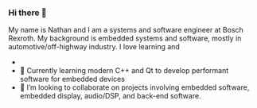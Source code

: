 ### Hi there 👋
My name is Nathan and I am a systems and software engineer at Bosch Rexroth. My background is embedded systems and software, mostly in automotive/off-highway industry. I love learning and 

- 
- 🌱 Currently learning modern C++ and Qt to develop performant software for embedded devices
- 🤝 I’m looking to collaborate on projects involving embedded software, embedded display, audio/DSP, and back-end software. 

<!--
**ndpage/ndpage** is a ✨ _special_ ✨ repository because its `README.md` (this file) appears on your GitHub profile.

Here are some ideas to get you started:


- 🌱 I’m currently learning ...
- 👯 I’m looking to collaborate on ...
- 🤔 I’m looking for help with ...
- 💬 Ask me about ...
- 📫 How to reach me: ...
- 😄 Pronouns: ...
- ⚡ Fun fact: ...
-->
